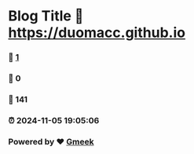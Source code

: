 # Blog Title :link: https://duomacc.github.io 
### :page_facing_up: [1](https://duomacc.github.io/tag.html) 
### :speech_balloon: 0 
### :hibiscus: 141 
### :alarm_clock: 2024-11-05 19:05:06 
### Powered by :heart: [Gmeek](https://github.com/Meekdai/Gmeek)
